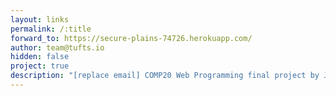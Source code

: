 ```yaml
---
layout: links
permalink: /:title
forward_to: https://secure-plains-74726.herokuapp.com/
author: team@tufts.io
hidden: false
project: true
description: "[replace email] COMP20 Web Programming final project by Josie Barth, Catherine Cowell, Hannah Freedman, and Elif Olmez"
---
```

